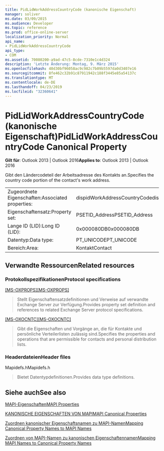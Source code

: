 ```yaml
---
title: PidLidWorkAddressCountryCode (kanonische Eigenschaft)
manager: soliver
ms.date: 03/09/2015
ms.audience: Developer
ms.topic: reference
ms.prod: office-online-server
localization_priority: Normal
api_name:
- PidLidWorkAddressCountryCode
api_type:
- COM
ms.assetid: 70080200-a9ad-47c5-8cde-7310e1c4d324
description: 'Letzte Änderung: Montag, 9. März 2015'
ms.openlocfilehash: 40d30bf96058ac9c982c7b09b5597da0d3407e16
ms.sourcegitcommit: 8fe462c32b91c87911942c188f3445e85a54137c
ms.translationtype: MT
ms.contentlocale: de-DE
ms.lasthandoff: 04/23/2019
ms.locfileid: "32360641"
---
```

# <a name="pidlidworkaddresscountrycode-canonical-property"></a><span data-ttu-id="8548a-103">PidLidWorkAddressCountryCode (kanonische Eigenschaft)</span><span class="sxs-lookup"><span data-stu-id="8548a-103">PidLidWorkAddressCountryCode Canonical Property</span></span>

  
  
<span data-ttu-id="8548a-104">**Gilt für**: Outlook 2013 | Outlook 2016</span><span class="sxs-lookup"><span data-stu-id="8548a-104">**Applies to**: Outlook 2013 | Outlook 2016</span></span> 
  
<span data-ttu-id="8548a-105">Gibt den Ländercodeteil der Arbeitsadresse des Kontakts an.</span><span class="sxs-lookup"><span data-stu-id="8548a-105">Specifies the country code portion of the contact's work address.</span></span>
  
|||
|:-----|:-----|
|<span data-ttu-id="8548a-106">Zugeordnete Eigenschaften:</span><span class="sxs-lookup"><span data-stu-id="8548a-106">Associated properties:</span></span>  <br/> |<span data-ttu-id="8548a-107">dispidWorkAddressCountryCode</span><span class="sxs-lookup"><span data-stu-id="8548a-107">dispidWorkAddressCountryCode</span></span>  <br/> |
|<span data-ttu-id="8548a-108">Eigenschaftensatz:</span><span class="sxs-lookup"><span data-stu-id="8548a-108">Property set:</span></span>  <br/> |<span data-ttu-id="8548a-109">PSETID_Address</span><span class="sxs-lookup"><span data-stu-id="8548a-109">PSETID_Address</span></span>  <br/> |
|<span data-ttu-id="8548a-110">Lange ID (LID):</span><span class="sxs-lookup"><span data-stu-id="8548a-110">Long ID (LID):</span></span>  <br/> |<span data-ttu-id="8548a-111">0x000080DB</span><span class="sxs-lookup"><span data-stu-id="8548a-111">0x000080DB</span></span>  <br/> |
|<span data-ttu-id="8548a-112">Datentyp:</span><span class="sxs-lookup"><span data-stu-id="8548a-112">Data type:</span></span>  <br/> |<span data-ttu-id="8548a-113">PT_UNICODE</span><span class="sxs-lookup"><span data-stu-id="8548a-113">PT_UNICODE</span></span>  <br/> |
|<span data-ttu-id="8548a-114">Bereich:</span><span class="sxs-lookup"><span data-stu-id="8548a-114">Area:</span></span>  <br/> |<span data-ttu-id="8548a-115">Kontakt</span><span class="sxs-lookup"><span data-stu-id="8548a-115">Contact</span></span>  <br/> |
   
## <a name="related-resources"></a><span data-ttu-id="8548a-116">Verwandte Ressourcen</span><span class="sxs-lookup"><span data-stu-id="8548a-116">Related resources</span></span>

### <a name="protocol-specifications"></a><span data-ttu-id="8548a-117">Protokollspezifikationen</span><span class="sxs-lookup"><span data-stu-id="8548a-117">Protocol specifications</span></span>

<span data-ttu-id="8548a-118">[[MS-OXPROPS]](https://msdn.microsoft.com/library/f6ab1613-aefe-447d-a49c-18217230b148%28Office.15%29.aspx)</span><span class="sxs-lookup"><span data-stu-id="8548a-118">[[MS-OXPROPS]](https://msdn.microsoft.com/library/f6ab1613-aefe-447d-a49c-18217230b148%28Office.15%29.aspx)</span></span>
  
> <span data-ttu-id="8548a-119">Stellt Eigenschaftensatzdefinitionen und Verweise auf verwandte Exchange Server zur Verfügung.</span><span class="sxs-lookup"><span data-stu-id="8548a-119">Provides property set definition and references to related Exchange Server protocol specifications.</span></span>
    
<span data-ttu-id="8548a-120">[[MS-OXOCNTC]](https://msdn.microsoft.com/library/9b636532-9150-4836-9635-9c9b756c9ccf%28Office.15%29.aspx)</span><span class="sxs-lookup"><span data-stu-id="8548a-120">[[MS-OXOCNTC]](https://msdn.microsoft.com/library/9b636532-9150-4836-9635-9c9b756c9ccf%28Office.15%29.aspx)</span></span>
  
> <span data-ttu-id="8548a-121">Gibt die Eigenschaften und Vorgänge an, die für Kontakte und persönliche Verteilerlisten zulässig sind.</span><span class="sxs-lookup"><span data-stu-id="8548a-121">Specifies the properties and operations that are permissible for contacts and personal distribution lists.</span></span>
    
### <a name="header-files"></a><span data-ttu-id="8548a-122">Headerdateien</span><span class="sxs-lookup"><span data-stu-id="8548a-122">Header files</span></span>

<span data-ttu-id="8548a-123">Mapidefs.h</span><span class="sxs-lookup"><span data-stu-id="8548a-123">Mapidefs.h</span></span>
  
> <span data-ttu-id="8548a-124">Bietet Datentypdefinitionen.</span><span class="sxs-lookup"><span data-stu-id="8548a-124">Provides data type definitions.</span></span>
    
## <a name="see-also"></a><span data-ttu-id="8548a-125">Siehe auch</span><span class="sxs-lookup"><span data-stu-id="8548a-125">See also</span></span>



[<span data-ttu-id="8548a-126">MAPI-Eigenschaften</span><span class="sxs-lookup"><span data-stu-id="8548a-126">MAPI Properties</span></span>](mapi-properties.md)
  
[<span data-ttu-id="8548a-127">KANONISCHE EIGENSCHAFTEN VON MAPI</span><span class="sxs-lookup"><span data-stu-id="8548a-127">MAPI Canonical Properties</span></span>](mapi-canonical-properties.md)
  
[<span data-ttu-id="8548a-128">Zuordnen kanonischer Eigenschaftsnamen zu MAPI-Namen</span><span class="sxs-lookup"><span data-stu-id="8548a-128">Mapping Canonical Property Names to MAPI Names</span></span>](mapping-canonical-property-names-to-mapi-names.md)
  
[<span data-ttu-id="8548a-129">Zuordnen von MAPI-Namen zu kanonischen Eigenschaftennamen</span><span class="sxs-lookup"><span data-stu-id="8548a-129">Mapping MAPI Names to Canonical Property Names</span></span>](mapping-mapi-names-to-canonical-property-names.md)

